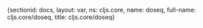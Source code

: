 {sectionid: docs, layout: var, ns: cljs.core, name: doseq, full-name: cljs.core/doseq,
  title: cljs.core/doseq}
